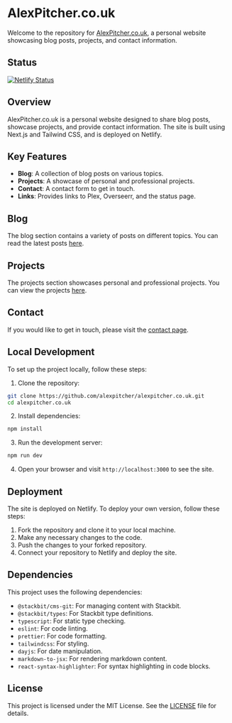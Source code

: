 # AlexPitcher.co.uk

Welcome to the repository for [AlexPitcher.co.uk](https://alexpitcher.co.uk), a personal website showcasing blog posts, projects, and contact information.

## Status

[![Netlify Status](https://api.netlify.com/api/v1/badges/b2773d58-23cd-44bf-9214-28f5701183b7/deploy-status)](https://app.netlify.com/sites/alexpitcher/deploys)

## Overview

AlexPitcher.co.uk is a personal website designed to share blog posts, showcase projects, and provide contact information. The site is built using Next.js and Tailwind CSS, and is deployed on Netlify.

## Key Features

- **Blog**: A collection of blog posts on various topics.
- **Projects**: A showcase of personal and professional projects.
- **Contact**: A contact form to get in touch.
- **Links**: Provides links to Plex, Overseerr, and the status page.

## Blog

The blog section contains a variety of posts on different topics. You can read the latest posts [here](https://alexpitcher.co.uk/blog).

## Projects

The projects section showcases personal and professional projects. You can view the projects [here](https://alexpitcher.co.uk/projects).

## Contact

If you would like to get in touch, please visit the [contact page](https://alexpitcher.co.uk/contact).

## Local Development

To set up the project locally, follow these steps:

1. Clone the repository:

```bash
git clone https://github.com/alexpitcher/alexpitcher.co.uk.git
cd alexpitcher.co.uk
```

2. Install dependencies:

```bash
npm install
```

3. Run the development server:

```bash
npm run dev
```

4. Open your browser and visit `http://localhost:3000` to see the site.

## Deployment

The site is deployed on Netlify. To deploy your own version, follow these steps:

1. Fork the repository and clone it to your local machine.
2. Make any necessary changes to the code.
3. Push the changes to your forked repository.
4. Connect your repository to Netlify and deploy the site.


## Dependencies

This project uses the following dependencies:

- `@stackbit/cms-git`: For managing content with Stackbit.
- `@stackbit/types`: For Stackbit type definitions.
- `typescript`: For static type checking.
- `eslint`: For code linting.
- `prettier`: For code formatting.
- `tailwindcss`: For styling.
- `dayjs`: For date manipulation.
- `markdown-to-jsx`: For rendering markdown content.
- `react-syntax-highlighter`: For syntax highlighting in code blocks.

## License

This project is licensed under the MIT License. See the [LICENSE](LICENSE) file for details.
